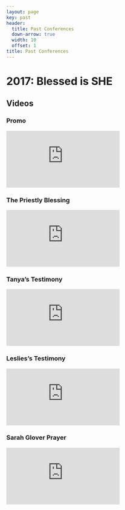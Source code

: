 ```yaml
---
layout: page
key: past
header:
  title: Past Conferences
  down-arrow: true
  width: 10
  offset: 1
title: Past Conferences
---
```


# 2017: Blessed is SHE

## Videos

<div class="container-fluid">
  <div class="row">
    <div class="col-md-4">
      <h3>Promo</h3>
      <div class="embed-responsive embed-responsive-16by9">
        <iframe class="embed-responsive-item" src="https://player.vimeo.com/video/204676820?color=c9ff23&title=0&byline=0&portrait=0" frameborder="0" webkitallowfullscreen mozallowfullscreen allowfullscreen></iframe>
      </div>
    </div>
    <div class="col-md-4">
      <h3>The Priestly Blessing</h3>
      <div class="embed-responsive embed-responsive-16by9">
        <iframe class="embed-responsive-item" src="https://player.vimeo.com/video/209386288?color=c9ff23&title=0&byline=0&portrait=0" frameborder="0" webkitallowfullscreen mozallowfullscreen allowfullscreen></iframe>
      </div>
    </div>
    <div class="col-md-4">
      <h3>Tanya’s Testimony</h3>
      <div class="embed-responsive embed-responsive-16by9">
        <iframe class="embed-responsive-item" src="https://player.vimeo.com/video/209387750?color=c9ff23&title=0&byline=0&portrait=0" frameborder="0" webkitallowfullscreen mozallowfullscreen allowfullscreen></iframe>
      </div>
    </div>
</div>
<div class="row">
<div class="col-md-4">
      <h3>Leslies’s Testimony</h3>
      <div class="embed-responsive embed-responsive-16by9">
        <iframe class="embed-responsive-item" src="https://player.vimeo.com/video/211492878?color=c9ff23&title=0&byline=0&portrait=0" frameborder="0" webkitallowfullscreen mozallowfullscreen allowfullscreen></iframe>
      </div>
    </div>
<div class="col-md-4">
      <h3>Sarah Glover Prayer</h3>
      <div class="embed-responsive embed-responsive-16by9">
        <iframe class="embed-responsive-item" src="https://player.vimeo.com/video/211499114?color=c9ff23&title=0&byline=0&portrait=0" frameborder="0" webkitallowfullscreen mozallowfullscreen allowfullscreen></iframe>
      </div>
    </div>
  </div>
</div>

